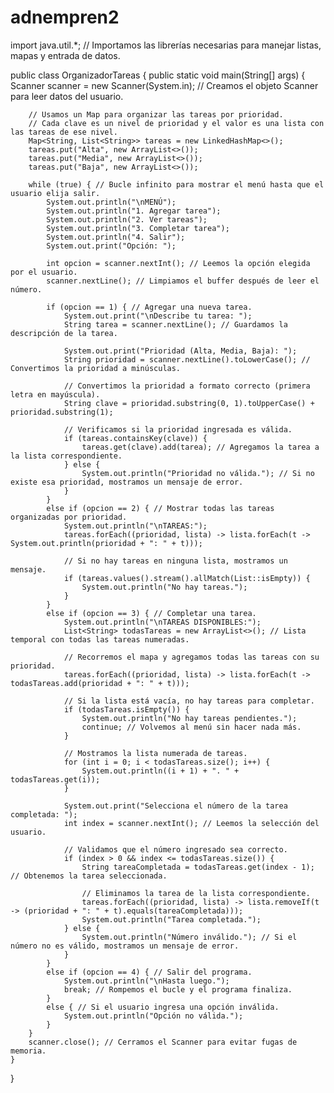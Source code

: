 # adnempren2



 import java.util.*; // Importamos las librerías necesarias para manejar listas, mapas y entrada de datos.

public class OrganizadorTareas {
    public static void main(String[] args) {
        Scanner scanner = new Scanner(System.in); // Creamos el objeto Scanner para leer datos del usuario.
        
        // Usamos un Map para organizar las tareas por prioridad. 
        // Cada clave es un nivel de prioridad y el valor es una lista con las tareas de ese nivel.
        Map<String, List<String>> tareas = new LinkedHashMap<>();
        tareas.put("Alta", new ArrayList<>());  
        tareas.put("Media", new ArrayList<>()); 
        tareas.put("Baja", new ArrayList<>());  

        while (true) { // Bucle infinito para mostrar el menú hasta que el usuario elija salir.
            System.out.println("\nMENÚ");
            System.out.println("1. Agregar tarea");
            System.out.println("2. Ver tareas");
            System.out.println("3. Completar tarea");
            System.out.println("4. Salir");
            System.out.print("Opción: ");
            
            int opcion = scanner.nextInt(); // Leemos la opción elegida por el usuario.
            scanner.nextLine(); // Limpiamos el buffer después de leer el número.

            if (opcion == 1) { // Agregar una nueva tarea.
                System.out.print("\nDescribe tu tarea: ");
                String tarea = scanner.nextLine(); // Guardamos la descripción de la tarea.
                
                System.out.print("Prioridad (Alta, Media, Baja): ");
                String prioridad = scanner.nextLine().toLowerCase(); // Convertimos la prioridad a minúsculas.

                // Convertimos la prioridad a formato correcto (primera letra en mayúscula).
                String clave = prioridad.substring(0, 1).toUpperCase() + prioridad.substring(1);

                // Verificamos si la prioridad ingresada es válida.
                if (tareas.containsKey(clave)) {
                    tareas.get(clave).add(tarea); // Agregamos la tarea a la lista correspondiente.
                } else {
                    System.out.println("Prioridad no válida."); // Si no existe esa prioridad, mostramos un mensaje de error.
                }
            } 
            else if (opcion == 2) { // Mostrar todas las tareas organizadas por prioridad.
                System.out.println("\nTAREAS:");
                tareas.forEach((prioridad, lista) -> lista.forEach(t -> System.out.println(prioridad + ": " + t)));

                // Si no hay tareas en ninguna lista, mostramos un mensaje.
                if (tareas.values().stream().allMatch(List::isEmpty)) {
                    System.out.println("No hay tareas.");
                }
            } 
            else if (opcion == 3) { // Completar una tarea.
                System.out.println("\nTAREAS DISPONIBLES:");
                List<String> todasTareas = new ArrayList<>(); // Lista temporal con todas las tareas numeradas.

                // Recorremos el mapa y agregamos todas las tareas con su prioridad.
                tareas.forEach((prioridad, lista) -> lista.forEach(t -> todasTareas.add(prioridad + ": " + t)));

                // Si la lista está vacía, no hay tareas para completar.
                if (todasTareas.isEmpty()) {
                    System.out.println("No hay tareas pendientes.");
                    continue; // Volvemos al menú sin hacer nada más.
                }

                // Mostramos la lista numerada de tareas.
                for (int i = 0; i < todasTareas.size(); i++) {
                    System.out.println((i + 1) + ". " + todasTareas.get(i));
                }

                System.out.print("Selecciona el número de la tarea completada: ");
                int index = scanner.nextInt(); // Leemos la selección del usuario.

                // Validamos que el número ingresado sea correcto.
                if (index > 0 && index <= todasTareas.size()) {
                    String tareaCompletada = todasTareas.get(index - 1); // Obtenemos la tarea seleccionada.

                    // Eliminamos la tarea de la lista correspondiente.
                    tareas.forEach((prioridad, lista) -> lista.removeIf(t -> (prioridad + ": " + t).equals(tareaCompletada)));
                    System.out.println("Tarea completada.");
                } else {
                    System.out.println("Número inválido."); // Si el número no es válido, mostramos un mensaje de error.
                }
            } 
            else if (opcion == 4) { // Salir del programa.
                System.out.println("\nHasta luego.");
                break; // Rompemos el bucle y el programa finaliza.
            } 
            else { // Si el usuario ingresa una opción inválida.
                System.out.println("Opción no válida.");
            }
        }
        scanner.close(); // Cerramos el Scanner para evitar fugas de memoria.
    }
}
